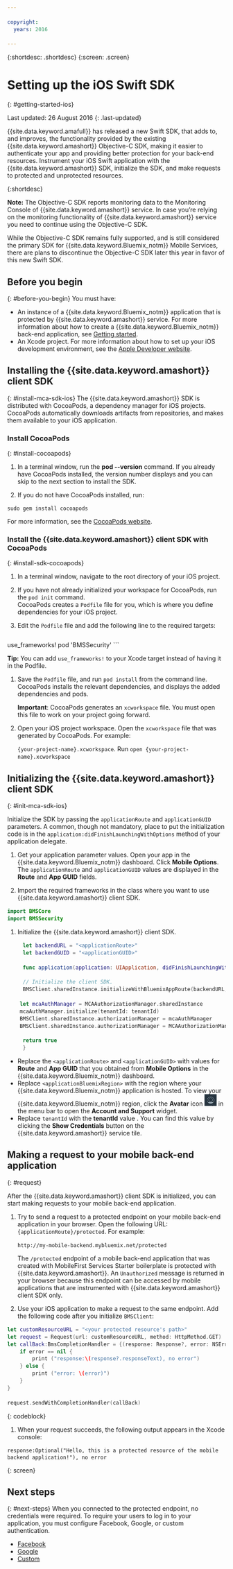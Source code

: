 ```yaml
---

copyright:
  years: 2016

---
```

{:shortdesc: .shortdesc}
{:screen: .screen}


# Setting up the iOS Swift SDK
{: #getting-started-ios}

Last updated: 26 August 2016
{: .last-updated}


{{site.data.keyword.amafull}} has released a new Swift SDK, that adds to, and improves, the functionality provided by the existing {{site.data.keyword.amashort}} Objective-C SDK, making it easier to authenticate your app and providing better protection for your back-end resources. Instrument your iOS Swift application with the {{site.data.keyword.amashort}} SDK, initialize the SDK, and make requests to protected and unprotected resources.

{:shortdesc}

**Note:** The Objective-C SDK reports monitoring data to the Monitoring Console of {{site.data.keyword.amashort}} service. In case you’re relying on the monitoring functionality of {{site.data.keyword.amashort}} service you need to continue using the Objective-C SDK.

While the Objective-C SDK remains fully supported, and is still considered the primary SDK for  {{site.data.keyword.Bluemix_notm}} Mobile Services, there are plans to discontinue the Objective-C SDK later this year in favor of this new Swift SDK. 






## Before you begin
{: #before-you-begin}
You must have:
* An instance of a  {{site.data.keyword.Bluemix_notm}} application that is protected by {{site.data.keyword.amashort}} service. For more information about how to create a {{site.data.keyword.Bluemix_notm}} back-end application, see [Getting started](index.html).
* An Xcode project. For more information about how to set up your iOS development environment, see the [Apple Developer website](https://developer.apple.com/support/xcode/).


## Installing the {{site.data.keyword.amashort}} client SDK
{: #install-mca-sdk-ios}
The {{site.data.keyword.amashort}} SDK is distributed with CocoaPods, a dependency manager for iOS projects. CocoaPods automatically downloads artifacts from repositories, and makes them available to your iOS application.


### Install CocoaPods
{: #install-cocoapods}

1. In a terminal window,  run the **pod --version** command. If you already have CocoaPods installed, the version number displays and you can skip to the next section to install the SDK.

1. If you do not have CocoaPods installed, run:

```
sudo gem install cocoapods
```

For more information, see the [CocoaPods website](https://cocoapods.org/).

### Install the {{site.data.keyword.amashort}} client SDK with CocoaPods
{: #install-sdk-cocoapods}

1. In a terminal window, navigate to the root directory of your iOS project.

1. If you have not already initialized your workspace for CocoaPods, run the `pod init` command.<br/>
 CocoaPods creates a `Podfile` file for you, which is where you define dependencies for your iOS project.

1. Edit the `Podfile` file and add the following line to the required targets:

	```
  use_frameworks!
  pod 'BMSSecurity'
	```

  **Tip:** You can add `use_frameworks!` to your Xcode target instead of having it in the Podfile.

1. Save the `Podfile` file, and run `pod install` from the command line. CocoaPods  installs the relevant dependencies, and displays the added dependencies and pods.<br/>

   **Important**: CocoaPods generates an `xcworkspace` file.  You must open this file to work on your project going forward.

1. Open your iOS project workspace. Open the `xcworkspace` file that was generated by CocoaPods. For example:

	`{your-project-name}.xcworkspace`. Run `open {your-project-name}.xcworkspace`

## Initializing the {{site.data.keyword.amashort}} client SDK
{: #init-mca-sdk-ios}

 Initialize the SDK by passing the `applicationRoute` and `applicationGUID` parameters. A common, though not mandatory, place to put the initialization code is in the `application:didFinishLaunchingWithOptions` method of your application delegate.

1. Get your application parameter values. Open your app in the {{site.data.keyword.Bluemix_notm}} dashboard. Click **Mobile Options**. The `applicationRoute` and `applicationGUID` values are displayed in the **Route** and **App GUID** fields.

1. Import the required frameworks in the class where you want to use {{site.data.keyword.amashort}} client SDK.

 ```Swift
 import BMSCore
 import BMSSecurity
 ```

1. Initialize the {{site.data.keyword.amashort}} client SDK.

```Swift
	 let backendURL = "<applicationRoute>"
	 let backendGUID = "<applicationGUID>"
	
	 func application(application: UIApplication, didFinishLaunchingWithOptions launchOptions: [NSObject: AnyObject]?) -> Bool {
	
	 // Initialize the client SDK.  
	 BMSClient.sharedInstance.initializeWithBluemixAppRoute(backendURL, bluemixAppGUID: backendGUID, bluemixRegion: BMSClient.<applicationBluemixRegion>)
	 
	let mcaAuthManager = MCAAuthorizationManager.sharedInstance
	mcaAuthManager.initialize(tenantId: tenantId)
	BMSClient.sharedInstance.authorizationManager = mcaAuthManager 
	BMSClient.sharedInstance.authorizationManager = MCAAuthorizationManager.sharedInstance
	
	 return true
	 }
 ```

* Replace the `<applicationRoute>` and `<applicationGUID>` with values for **Route** and **App GUID** that you obtained from **Mobile Options** in the {{site.data.keyword.Bluemix_notm}} dashboard. 
* Replace `<applicationBluemixRegion>` with the region where your {{site.data.keyword.Bluemix_notm}} application is hosted. To view your {{site.data.keyword.Bluemix_notm}} region, click the **Avatar** icon ![Avatar icon](images/face.jpg "Avatar icon")  in the menu bar to open the **Account and Support** widget.
* Replace `tenantId` with the **tenantId** value . You can find this value by clicking the **Show Credentials** button on the {{site.data.keyword.amashort}} service tile.


   
## Making a request to your mobile back-end application
{: #request}

After the {{site.data.keyword.amashort}} client SDK is initialized, you can start making requests to your mobile back-end application.

1. Try to send a request to a protected endpoint on your mobile back-end application in your browser. Open the following URL: `{applicationRoute}/protected`. For example: 

	`http://my-mobile-backend.mybluemix.net/protected`

	The `/protected` endpoint of a mobile back-end application that was created with MobileFirst Services Starter boilerplate is protected with {{site.data.keyword.amashort}}. An `Unauthorized` message is returned in your browser because this endpoint can be accessed by mobile applications that are instrumented with {{site.data.keyword.amashort}} client SDK only.

1. Use your iOS application to make a request to the same endpoint. Add the following code after you initialize `BMSClient`:

 ```Swift
 let customResourceURL = "<your protected resource's path>"
 let request = Request(url: customResourceURL, method: HttpMethod.GET)
 let callBack:BmsCompletionHandler = {(response: Response?, error: NSError?) in
     if error == nil {
         print ("response:\(response?.responseText), no error")
     } else {
         print ("error: \(error)")
     }
 }

 request.sendWithCompletionHandler(callBack)
 ```
 {: codeblock}

1.  When your request succeeds, the following output appears in the Xcode console:

 ```
 response:Optional("Hello, this is a protected resource of the mobile backend application!"), no error
 ```
{: screen}
 
## Next steps
{: #next-steps}
When you connected to the protected endpoint, no credentials were required. To require your users to log in to your application, you must configure Facebook, Google, or custom authentication.
  * [Facebook](facebook-auth-ios-swift-sdk.html)
  * [Google](google-auth-ios-swift-sdk.html)
  * [Custom](custom-auth-ios-swift-sdk.html)
